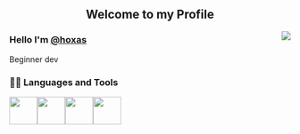 <p align="center">
  <h2 align="center">Welcome to my Profile</h2>
</p>

<img align='right' src="https://github-readme-stats.vercel.app/api?username=hoxas&show_icons=true&theme=tokyonight">

<h3>Hello I'm <a href="https://github.com/hoxas">@hoxas</a></h3>
<p>Beginner dev</p>
<h3> 👨‍💻 Languages and Tools </h3>
<p>
<img src="https://cdn.jsdelivr.net/gh/devicons/devicon/icons/javascript/javascript-original.svg" width="50"><img src="https://cdn.jsdelivr.net/gh/devicons/devicon/icons/python/python-original-wordmark.svg" width="50"><img src="https://cdn.jsdelivr.net/gh/devicons/devicon/icons/django/django-plain-wordmark.svg" width="50"><img src="https://cdn.jsdelivr.net/gh/devicons/devicon/icons/react/react-original-wordmark.svg" width="50">
          


  
<!-- 
Node:
<img src="https://cdn.jsdelivr.net/gh/devicons/devicon/icons/redis/redis-plain-wordmark.svg" width="50">
<img src="https://media3.giphy.com/media/kdFc8fubgS31b8DsVu/giphy.webp" width="50"> 
  
-->
